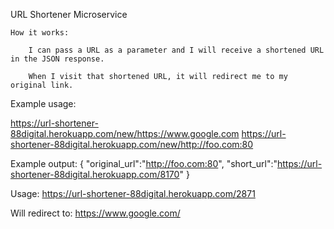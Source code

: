 URL Shortener Microservice

    How it works:

        I can pass a URL as a parameter and I will receive a shortened URL in the JSON response.

        When I visit that shortened URL, it will redirect me to my original link.

Example usage:

https://url-shortener-88digital.herokuapp.com/new/https://www.google.com
https://url-shortener-88digital.herokuapp.com/new/http://foo.com:80

Example output:
{ "original_url":"http://foo.com:80", "short_url":"https://url-shortener-88digital.herokuapp.com/8170" }

Usage:
https://url-shortener-88digital.herokuapp.com/2871

Will redirect to:
https://www.google.com/ 